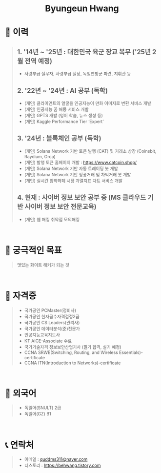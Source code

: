 <h1 align="center"> Byungeun Hwang</h1>

# 📝 이력
> ## 1. '14년 ~ '25년 : 대한민국 육군 장교 복무 ('25년 2월 전역 예정) 
> - 사령부급 실무자, 사령부급 실장, 독일연방군 파견, 지휘관 등
> ## 2. '22년 ~ '24년 : AI 공부 (독학)
> - (개인) 클라이언트의 얼굴을 인공지능이 만화 이미지로 변환 서비스 개발 
> - (개인) 인공지능 꿈 해몽 서비스 개발
> - (개인) GPTS 개발 (영어 학습, 뉴스 생성 등)
> - (개인) Kaggle Performance Tier ‘Expert’
> ## 3. '24년 : 블록체인 공부 (독학)
> - (개인) Solana Network 기반 토큰 발행 (CAT) 및 거래소 상장 (Coinsbit, Raydium, Orca)
> - (개인) 발행 토큰 홈페이지 개발 : https://www.catcoin.shop/
> - (개인) Solana Network 기반 자동 트레이딩 봇 개발
> - (개인) Solana Network 기반 핑퐁거래 및 차익거래 봇 개발
> - (개인) 실시간 암화화폐 시장 과열지표 차트 서비스 개발
> ## 4. 현재 : 사이버 정보 보안 공부 중 (MS 클라우드 기반 사이버 정보 보안 전문교육)
> - (개인) 웹 해킹 취약점 모의해킹  
<br />

# 🤗 궁극적인 목표
> 멋있는 화이트 해커가 되는 것
<br />

# 📜 자격증 
> - 국가공인 PCMaster(정비사)
> - 국가공인 한자급수자격검정2급
> - 국가공인 CS Leaders(관리사)
> - 국가공인 데이터분석(준)전문가
> - 인공지능교육지도사
> - KT AICE-Associate 수료
> - 국가기술자격 정보보안산업기사 (필기 합격, 실기 예정)
> - CCNA SRWE(Switching, Routing, and Wireless Essentials)-certificate
> - CCNA ITN(Introduction to Networks)-certificate

<br />

# 📜 외국어 
> - 독일어(SNULT) 2급
> - 독일어(GZ) B1
<br />

# 📞 연락처
> - 이메일 : quddms311@naver.com
> - 티스토리 : https://behwang.tistory.com
<br />
